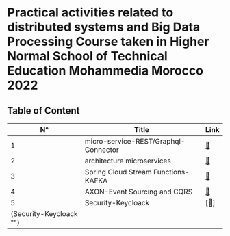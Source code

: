 
# Practical activities related to distributed systems and Big Data Processing Course taken in Higher Normal School of Technical Education Mohammedia Morocco 2022

## Table of Content

|           N°              |                     Title                     |          Link        |
|     -----------------    |        ----------------------------------     |       ---------      |
|           1            |            micro-service-REST/Graphql-Connector         | [:link:](micro-service-REST-Connector "") |
|           2            |            architecture microservices         | [:link:](architecture%20micro-services "") |
|           3            |            Spring Cloud Stream Functions-KAFKA         | [:link:](Spring%20Cloud%20Stream%20Functions-KAFKA "") |
|           4            |            AXON-Event Sourcing and CQRS         | [:link:](AXON-Event%20Sourcing-CQRS "") |
|           5            |            Security-Keycloack         | [:link:]
(Security-Keycloack "") |


